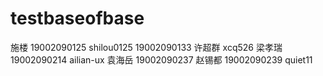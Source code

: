 # testbaseofbase

施楼 19002090125 shilou0125
19002090133 许超群 xcq526
梁孝瑞 19002090214 ailian-ux
袁海岳 19002090237
赵锡都 19002090239 quiet11

